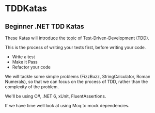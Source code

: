 # TDDKatas

## Beginner .NET TDD Katas

These Katas will introduce the topic of Test-Driven-Development (TDD). 

This is the process of writing your tests first, before writing your code.

- Write a test
- Make it Pass
- Refactor your code

We will tackle some simple problems (FizzBuzz, StringCalculator, Roman Numerals), so that we can focus on the process of TDD, rather than the complexity of the problem.

We'll be using C#, .NET 6, xUnit, FluentAssertions.

If we have time well look at using Moq to mock dependencies.
